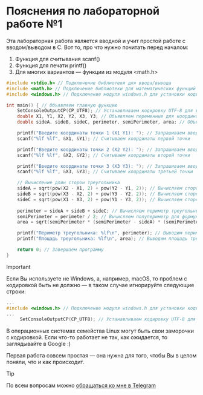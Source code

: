 # Пояснения по лабораторной работе №1

Эта лабораторная работа является вводной и учит простой работе с вводом/выводом в С.
Вот то, про что нужно почитать перед началом:
1. Функция для считывания scanf()
2. Функция для печати printf()
3. Для многих вариантов — функции из модуля <math.h>

```c
#include <stdio.h> // Подключение библиотеки для ввода/вывода
#include <math.h> // Подключение библиотеки для математических функций
#include <windows.h> // Подключение модуля windows.h для установки кодировки вывода

int main() { // Объявляем главную функцию
    SetConsoleOutputCP(CP_UTF8); // Устанавливаем кодировку UTF-8 для вывода русских символов
    double X1, Y1, X2, Y2, X3, Y3; // Объявляем переменные для координат трёх точек
    double sideA, sideB, sideC, perimeter, semiPerimeter, area; // Объявляем переменные для сторон, периметра, полупериметра и площади

    printf("Введите координаты точки 1 (X1 Y1): "); // Запрашиваем ввод координат первой точки
    scanf("%lf %lf", &X1, &Y1); // Считываем координаты первой точки

    printf("Введите координаты точки 2 (X2 Y2): "); // Запрашиваем ввод координат второй точки
    scanf("%lf %lf", &X2, &Y2); // Считываем координаты второй точки

    printf("Введите координаты точки 3 (X3 Y3): "); // Запрашиваем ввод координат третьей точки
    scanf("%lf %lf", &X3, &Y3); // Считываем координаты третьей точки

    // Вычисление длин сторон треугольника
    sideA = sqrt(pow(X2 - X1, 2) + pow(Y2 - Y1, 2)); // Вычисляем сторону треугольника с вершинами (X1,Y1) и (X2,Y2)
    sideB = sqrt(pow(X3 - X2, 2) + pow(Y3 - Y2, 2)); // Вычисляем сторону треугольника с вершинами (X2,Y2) и (X3,Y3)
    sideC = sqrt(pow(X1 - X3, 2) + pow(Y1 - Y3, 2)); // Вычисляем сторону треугольника с вершинами (X1,Y1) и (X3,Y3)
    
    perimeter = sideA + sideB + sideC; // Вычисляем периметр треугольника
    semiPerimeter = perimeter / 2; // Вычисляем полупериметр для формулы Герона
    area = sqrt(semiPerimeter * (semiPerimeter - sideA) * (semiPerimeter - sideB) * (semiPerimeter - sideC)); // Вычисляем площадь по формуле Герона

    printf("Периметр треугольника: %lf\n", perimeter); // Выводим периметр треугольника
    printf("Площадь треугольника: %lf\n", area); // Выводим площадь треугольника

    return 0; // Завершаем программу
}
```

> [!IMPORTANT]
> Если Вы используете не Windows, а, например, macOS, то проблем с кодировкой быть не должно — в таком случае игнорируйте следующие строки:
> ```c
> ...
> #include <windows.h> // Подключение модуля windows.h для установки кодировки вывода
> ...
>      SetConsoleOutputCP(CP_UTF8); // Устанавливаем кодировку UTF-8 для вывода в консоли русских символов: иначе будут иероглифы
> ```
>
> В операционных системах семейства Linux могут быть свои заморочки с кодировкой. Если что-то работает не так, как ожидается, то заглядывайте в Google :)

Первая работа совсем простая — она нужна для того, чтобы Вы в целом поняли, что и как происходит.

> [!TIP]
> По всем вопросам можно [обращаться ко мне в Telegram](https://t.me/plunkzy)